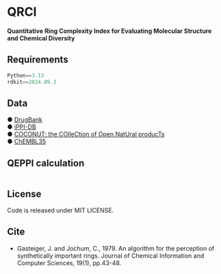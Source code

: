 # QRCI
**Quantitative Ring Complexity Index for Evaluating Molecular Structure and Chemical Diversity** 




## Requirements
```python
Python==3.13
rdkit==2024.09.3

```

## Data

● [DrugBank](https://go.drugbank.com/)  
● [iPPI-DB](https://ippidb.pasteur.fr/)  
● [COCONUT: the COlleCtion of Open NatUral producTs](https://coconut.naturalproducts.net/)  
● [ChEMBL35](https://www.ebi.ac.uk/chembl/)  



## QEPPI calculation

```python


```



## License
Code is released under MIT LICENSE.


## Cite

* Gasteiger, J. and Jochum, C., 1979. An algorithm for the perception of synthetically important rings. Journal of Chemical Information and Computer Sciences, 19(1), pp.43-48.





